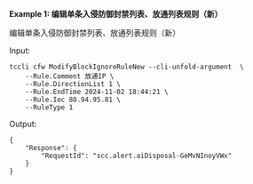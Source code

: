 **Example 1: 编辑单条入侵防御封禁列表、放通列表规则（新）**

编辑单条入侵防御封禁列表、放通列表规则（新）

Input: 

```
tccli cfw ModifyBlockIgnoreRuleNew --cli-unfold-argument  \
    --Rule.Comment 放通IP \
    --Rule.DirectionList 1 \
    --Rule.EndTime 2024-11-02 18:44:21 \
    --Rule.Ioc 80.94.95.81 \
    --RuleType 1
```

Output: 
```
{
    "Response": {
        "RequestId": "scc.alert.aiDisposal-GeMvNInoyVWx"
    }
}
```

